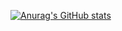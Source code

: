 [![Anurag's GitHub stats](https://github-readme-stats.vercel.app/api?username=Clycheng)](https://github.com/anuraghazra/github-readme-stats)
